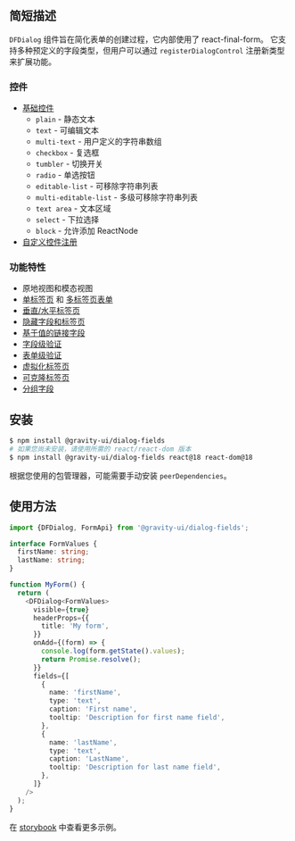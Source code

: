 ## 简短描述

`DFDialog` 组件旨在简化表单的创建过程，它内部使用了 react-final-form。
它支持多种预定义的字段类型，但用户可以通过 `registerDialogControl` 注册新类型来扩展功能。

### 控件

- [基础控件](https://preview.yandexcloud.dev/dialog-fields/?path=/story/demo-00-base-controls)
  - `plain` - 静态文本
  - `text` - 可编辑文本
  - `multi-text` - 用户定义的字符串数组
  - `checkbox` - 复选框
  - `tumbler` - 切换开关
  - `radio` - 单选按钮
  - `editable-list` - 可移除字符串列表
  - `multi-editable-list` - 多级可移除字符串列表
  - `text area` - 文本区域
  - `select` - 下拉选择
  - `block` - 允许添加 ReactNode
- [自定义控件注册](https://preview.yandexcloud.dev/dialog-fields/?path=/story/tutorials-custom-control-registration)

### 功能特性

- 原地视图和模态视图
- [单标签页](https://preview.yandexcloud.dev/dialog-fields/?path=/story/demo-01-one-tab) 和 [多标签页表单](https://preview.yandexcloud.dev/dialog-fields/?path=/story/demo-02-several-tab--horizontal-tabs)
- [垂直/水平标签页](https://preview.yandexcloud.dev/dialog-fields/?path=/story/demo-02-several-tab)
- [隐藏字段和标签页](https://preview.yandexcloud.dev/dialog-fields/?path=/story/demo-04-visibility-condition)
- [基于值的链接字段](https://preview.yandexcloud.dev/dialog-fields/?path=/story/demo-05-extras-and-linked-fields)
- [字段级验证](https://preview.yandexcloud.dev/dialog-fields/?path=/story/demo-06-field-validators)
- [表单级验证](https://preview.yandexcloud.dev/dialog-fields/?path=/story/demo-07-form-validation)
- [虚拟化标签页](https://preview.yandexcloud.dev/dialog-fields/?path=/story/demo-08-virtualized-tabs)
- [可克隆标签页](https://preview.yandexcloud.dev/dialog-fields/?path=/story/demo-08-cloneable-tabs-)
- [分组字段](https://preview.yandexcloud.dev/dialog-fields/?path=/story/demo-03-sections)

## 安装

```bash
$ npm install @gravity-ui/dialog-fields
# 如果您尚未安装，请使用所需的 react/react-dom 版本
$ npm install @gravity-ui/dialog-fields react@18 react-dom@18
```

根据您使用的包管理器，可能需要手动安装 `peerDependencies`。

## 使用方法

```ts
import {DFDialog, FormApi} from '@gravity-ui/dialog-fields';

interface FormValues {
  firstName: string;
  lastName: string;
}

function MyForm() {
  return (
    <DFDialog<FormValues>
      visible={true}
      headerProps={{
        title: 'My form',
      }}
      onAdd={(form) => {
        console.log(form.getState().values);
        return Promise.resolve();
      }}
      fields={[
        {
          name: 'firstName',
          type: 'text',
          caption: 'First name',
          tooltip: 'Description for first name field',
        },
        {
          name: 'lastName',
          type: 'text',
          caption: 'LastName',
          tooltip: 'Description for last name field',
        },
      ]}
    />
  );
}
```

在 [storybook](https://preview.yandexcloud.dev/dialog-fields) 中查看更多示例。